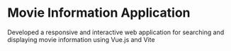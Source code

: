 # Movie Information Application
 Developed a responsive and interactive web application for searching and displaying movie information using Vue.js and Vite
